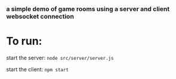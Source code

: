 ### a simple demo of game rooms using a server and client websocket connection 

# To run: 

start the server: 
`node src/server/server.js`

start the client: 
`npm start` 

